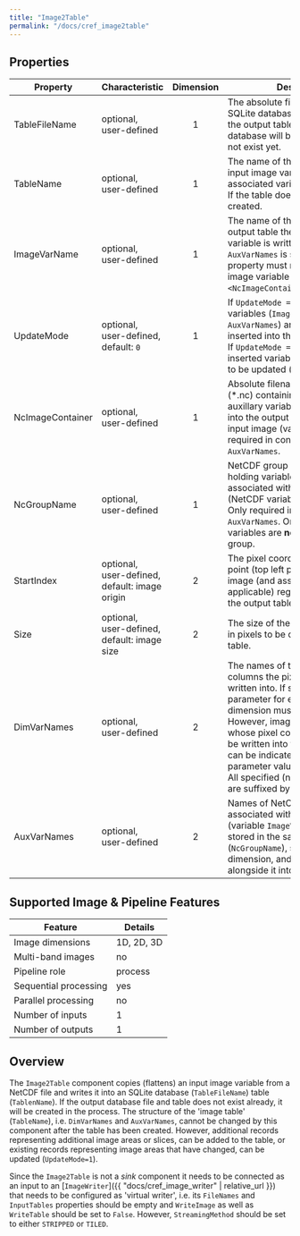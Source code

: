 ```yaml
---
title: "Image2Table"
permalink: "/docs/cref_image2table"
---
```

<link rel="shortcut icon" type="image/x-icon" href="../LUMASS_icon_64.ico">

## Properties

 Property | Characteristic | Dimension | Description
----------|----------------|:-----------:|-------------
TableFileName | optional,<br>user-defined | 1 |  The absolute filename of the SQLite database in which to store the output table (`TableName`). The database will be created, if it does not exist yet.
TableName   | optional,<br>user-defined| 1 | The name of the output table the input image variable and associated variables are written to. If the table does not exist, it will be created.
ImageVarName | optional,<br>user-defined | 1 | The name of the column in the output table the input image variable is written into. If `AuxVarNames` is specified, this property must name the input image variable stored in `<NcImageContainer>/<NcGroupName>`.
UpdateMode | optional,<br>user-defined, default: `0` | 1 | If `UpdateMode = 0`, the specified variables (`ImageVarName`, `AuxVarNames`) are going to be inserted into the table (`TableName`). If `UpdateMode = 1`, previously inserted variable values are going to be updated (overwritten).
NcImageContainer | optional,<br>user-defined | 1 | Absolute filename of a NetCDF file (*.nc) containing the associated auxillary variables to be written into the output table alongside the input image (variable). Only required in conjuction with `AuxVarNames`.
NcGroupName | optional,<br>user-defined | 1 | NetCDF group in `NcImageContainer` holding variables (`AuxVarNames`) associated with the input image (NetCDF variable) `ImageVarName`. Only required in conjunction with `AuxVarNames`. Only specify if the variables are **not** stored in the root group.
StartIndex | optional,<br>user-defined, default: image origin | 2 | The pixel coordinates of the start point (top left pixel) of the input image (and associated variables, if applicable) region to be copied to the output table. 
Size | optional,<br>user-defined, default: image size | 2 | The size of the input image region in pixels to be copied to the output table.
DimVarNames | optional,<br>user-defined | 2 | The names of the (integer) output columns the pixel coordinates are written into. If specified at all, a parameter for each image dimension must be specified. However, image dimensions whose pixel coordinates shall not be written into the output table, can be indicated by an empty parameter value (s. note below). All specified (non-empty) names are suffixed by `_id`.
AuxVarNames | optional,<br>user-defined | 2 | Names of NetCDF variables associated with the input image (variable `ImageVarName`) that are stored in the same group (`NcGroupName`), share at least one dimension, and are to be copied alongside it into the output table. 

## Supported Image & Pipeline Features

Feature | Details 
---------------|---------------
Image dimensions | 1D, 2D, 3D
Multi-band images | no
Pipeline role | process
Sequential processing | yes
Parallel processing | no
Number of inputs | 1
Number of outputs | 1

## Overview

The `Image2Table` component copies (flattens) an input image variable from a NetCDF file and writes it into an SQLite database (`TableFileName`) table (`TablenName`). If the output database file and table does not exist already, it will be created in the process. The structure of the 'image table' (`TableName`), i.e. `DimVarNames` and `AuxVarNames`, cannot be changed by this component after the table has been created. However, additional records representing additional image areas or slices, can be added to the table, or existing records representing image areas that have changed, can be updated (`UpdateMode=1`).  

Since the `Image2Table` is not a *sink* component it needs to be connected as an input to an [`ImageWriter`]({{ "docs/cref_image_writer" | relative_url }}) that needs to be configured as 'virtual writer', i.e. its `FileNames` and `InputTables` properties should be empty and `WriteImage` as well as `WriteTable` should be set to `False`. However, `StreamingMethod` should be set to either `STRIPPED` or `TILED`.

